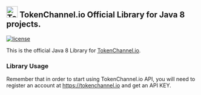 ## [<img src="https://tokenchannel.io/img/logo-color-350.png" alt="TokenChannel" width="30"/>](https://tokenchannel.io/) TokenChannel.io Official Library for Java 8 projects.

[![license](https://img.shields.io/badge/License-Apache%202.0-blue.svg)](https://opensource.org/licenses/Apache-2.0)

This is the official Java 8 Library for [TokenChannel.io](https://tokenchannel.io).

### Library Usage

Remember that in order to start using TokenChannel.io API, you will need to register an account at https://tokenchannel.io and get an API KEY.
